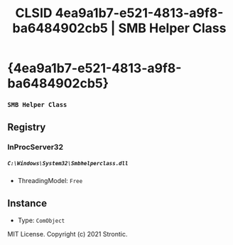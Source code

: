 ﻿---
title: "CLSID 4ea9a1b7-e521-4813-a9f8-ba6484902cb5 | SMB Helper Class"
excerpt: What is COM-Object CLSID 4ea9a1b7-e521-4813-a9f8-ba6484902cb5?
---

# {4ea9a1b7-e521-4813-a9f8-ba6484902cb5}

### `SMB Helper Class`

## Registry


### InProcServer32

##### `C:\Windows\System32\Smbhelperclass.dll`
* ThreadingModel: `Free`

## Instance

* Type: `ComObject`

MIT License. Copyright (c) 2021 Strontic.



